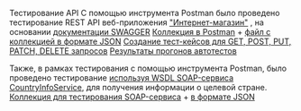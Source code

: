 Тестирование API
С помощью инструмента Postman было проведено тестирование REST API веб-приложения ["Интернет-магазин"](https://qa.demoshopping.ru) , на основании [документации SWAGGER](https://qa.demoshopping.ru/api-docs/)
[Коллекция в Postman](https://www.postman.com/test66-2666/workspace/test/collection/38269191-8cbacb2d-18d6-4798-9db4-97c95113ec68?action=share&creator=38269191&active-environment=38269191-ca091062-7923-4e9e-9613-f76d7910f516) +
[файл с коллекцией в формате JSON](https://github.com/ksgavrilenko/api/commit/6eb826b9df13e09f21a9372a759d87cb5cf2f383)
[Создание тест-кейсов для GET, POST, PUT, PATCH, DELETE запросов](https://github.com/ksgavrilenko/api/commit/11bdefff6464cc6560869145df0e1b94f86b14e3)
[Результаты прогонов автотестов](https://github.com/ksgavrilenko/api/commit/791c4f5fc85354a0b7d995b615cc100eab9c20ab)

Также, в рамках тестирования с помощью инструмента Postman, было проведено тестирование [используя WSDL SOAP-сервиса CountryInfoService](http://webservices.oorsprong.org/websamples.countryinfo/CountryInfoService.wso?WSDL), для получения информации о целевой стране. 
[Коллекция для тестирования SOAP-сервиса](https://www.postman.com/test66-2666/workspace/test/collection/38269191-ee1728dd-2780-4385-883a-a12040d2af3b?action=share&creator=38269191&active-environment=38269191-ca091062-7923-4e9e-9613-f76d7910f516) + [в формате JSON](https://github.com/ksgavrilenko/api/commit/81b9a6f72ae86fdc98eb9885aa4bbebda43747e5)
